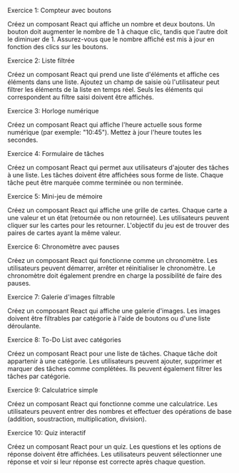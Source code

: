 Exercice 1: Compteur avec boutons

Créez un composant React qui affiche un nombre et deux boutons. Un bouton doit augmenter le nombre de 1 à chaque clic, tandis que l'autre doit le diminuer de 1. Assurez-vous que le nombre affiché est mis à jour en fonction des clics sur les boutons.

Exercice 2: Liste filtrée

Créez un composant React qui prend une liste d'éléments et affiche ces éléments dans une liste. Ajoutez un champ de saisie où l'utilisateur peut filtrer les éléments de la liste en temps réel. Seuls les éléments qui correspondent au filtre saisi doivent être affichés.

Exercice 3: Horloge numérique

Créez un composant React qui affiche l'heure actuelle sous forme numérique (par exemple: "10:45"). Mettez à jour l'heure toutes les secondes.

Exercice 4: Formulaire de tâches

Créez un composant React qui permet aux utilisateurs d'ajouter des tâches à une liste. Les tâches doivent être affichées sous forme de liste. Chaque tâche peut être marquée comme terminée ou non terminée.

Exercice 5: Mini-jeu de mémoire

Créez un composant React qui affiche une grille de cartes. Chaque carte a une valeur et un état (retournée ou non retournée). Les utilisateurs peuvent cliquer sur les cartes pour les retourner. L'objectif du jeu est de trouver des paires de cartes ayant la même valeur.

Exercice 6: Chronomètre avec pauses

Créez un composant React qui fonctionne comme un chronomètre. Les utilisateurs peuvent démarrer, arrêter et réinitialiser le chronomètre. Le chronomètre doit également prendre en charge la possibilité de faire des pauses.

Exercice 7: Galerie d'images filtrable

Créez un composant React qui affiche une galerie d'images. Les images doivent être filtrables par catégorie à l'aide de boutons ou d'une liste déroulante.

Exercice 8: To-Do List avec catégories

Créez un composant React pour une liste de tâches. Chaque tâche doit appartenir à une catégorie. Les utilisateurs peuvent ajouter, supprimer et marquer des tâches comme complétées. Ils peuvent également filtrer les tâches par catégorie.

Exercice 9: Calculatrice simple

Créez un composant React qui fonctionne comme une calculatrice. Les utilisateurs peuvent entrer des nombres et effectuer des opérations de base (addition, soustraction, multiplication, division).

Exercice 10: Quiz interactif

Créez un composant React pour un quiz. Les questions et les options de réponse doivent être affichées. Les utilisateurs peuvent sélectionner une réponse et voir si leur réponse est correcte après chaque question.
